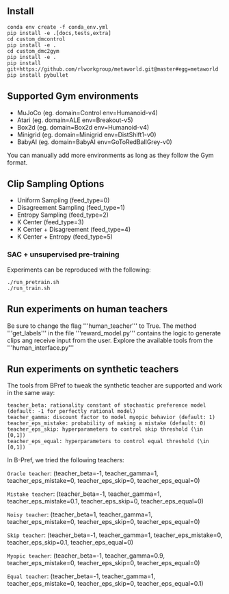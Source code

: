 ## Install

```
conda env create -f conda_env.yml
pip install -e .[docs,tests,extra]
cd custom_dmcontrol
pip install -e .
cd custom_dmc2gym
pip install -e .
pip install git+https://github.com/rlworkgroup/metaworld.git@master#egg=metaworld
pip install pybullet
```

## Supported Gym environments

- MuJoCo (eg. domain=Control env=Humanoid-v4)
- Atari (eg. domain=ALE env=Breakout-v5)
- Box2d (eg. domain=Box2d env=Humanoid-v4)
- Minigrid (eg. domain=Minigrid env=DistShift1-v0)
- BabyAI (eg. domain=BabyAI env=GoToRedBallGrey-v0)

You can manually add more environments as long as they follow the Gym format.

## Clip Sampling Options

- Uniform Sampling        (feed_type=0)
- Disagreement Sampling   (feed_type=1)
- Entropy Sampling        (feed_type=2)
- K Center                (feed_type=3)
- K Center + Disagreement (feed_type=4)
- K Center + Entropy      (feed_type=5)

### SAC + unsupervised pre-training

Experiments can be reproduced with the following:

```
./run_pretrain.sh 
./run_train.sh 
```

## Run experiments on human teachers
Be sure to change the flag '''human_teacher''' to True.
The method '''get_labels''' in the file '''reward_model.py''' contains the logic to generate clips ang receive input from the user. Explore the available tools from the '''human_interface.py'''

## Run experiments on synthetic teachers

The tools from BPref to tweak the synthetic teacher are supported and work in the same way:

```
teacher_beta: rationality constant of stochastic preference model (default: -1 for perfectly rational model)
teacher_gamma: discount factor to model myopic behavior (default: 1)
teacher_eps_mistake: probability of making a mistake (default: 0)
teacher_eps_skip: hyperparameters to control skip threshold (\in [0,1])
teacher_eps_equal: hyperparameters to control equal threshold (\in [0,1])
```

In B-Pref, we tried the following teachers:

`Oracle teacher`: (teacher_beta=-1, teacher_gamma=1, teacher_eps_mistake=0, teacher_eps_skip=0, teacher_eps_equal=0)

`Mistake teacher`: (teacher_beta=-1, teacher_gamma=1, teacher_eps_mistake=0.1, teacher_eps_skip=0, teacher_eps_equal=0)

`Noisy teacher`: (teacher_beta=1, teacher_gamma=1, teacher_eps_mistake=0, teacher_eps_skip=0, teacher_eps_equal=0)

`Skip teacher`: (teacher_beta=-1, teacher_gamma=1, teacher_eps_mistake=0, teacher_eps_skip=0.1, teacher_eps_equal=0)

`Myopic teacher`: (teacher_beta=-1, teacher_gamma=0.9, teacher_eps_mistake=0, teacher_eps_skip=0, teacher_eps_equal=0)

`Equal teacher`: (teacher_beta=-1, teacher_gamma=1, teacher_eps_mistake=0, teacher_eps_skip=0, teacher_eps_equal=0.1)

